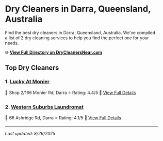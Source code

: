# Dry Cleaners in Darra, Queensland, Australia

Find the best dry cleaners in Darra, Queensland, Australia. We've compiled a list of 2 dry cleaning services to help you find the perfect one for your needs.

🌐 **[View Full Directory on DryCleanersNear.com](https://drycleanersnear.com/city/Australia/Queensland/Darra)**

## Top Dry Cleaners

### 1. [Lucky At Monier](https://drycleanersnear.com/dryCleaner/68aa739b39cc7c0899005c7b/lucky-at-monier)
📍 Shop 2/166 Monier Rd, Darra
⭐ Rating: 4.4/5
🔗 [View Full Details](https://drycleanersnear.com/dryCleaner/68aa739b39cc7c0899005c7b/lucky-at-monier)

### 2. [Western Suburbs Laundromat](https://drycleanersnear.com/dryCleaner/68aa73c339cc7c0899005e1e/western-suburbs-laundromat)
📍 66 Ashridge Rd, Darra
⭐ Rating: 4.1/5
🔗 [View Full Details](https://drycleanersnear.com/dryCleaner/68aa73c339cc7c0899005e1e/western-suburbs-laundromat)


---

*Last updated: 8/26/2025*

